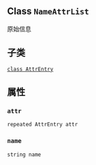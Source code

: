 

## Class  `NameAttrList` 
原始信息

## 子类
[ `class AttrEntry` ](https://tensorflow.google.cn/api_docs/python/tf/compat/v1/NameAttrList/AttrEntry)

## 属性


###  `attr` 
 `repeated AttrEntry attr` 

###  `name` 
 `string name` 

